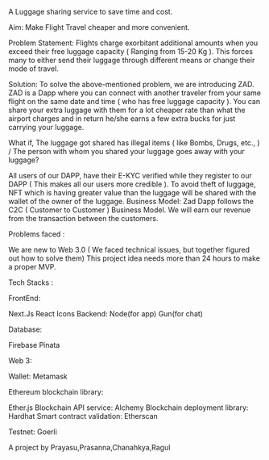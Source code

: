 A Luggage sharing service to save time and cost.

Aim: Make Flight Travel cheaper and more convenient.

Problem Statement: Flights charge exorbitant additional amounts when you exceed their free luggage capacity ( Ranging from 15-20 Kg ). This forces many to either send their luggage through different means or change their mode of travel.

Solution: To solve the above-mentioned problem, we are introducing ZAD. ZAD is a Dapp where you can connect with another traveler from your same flight on the same date and time ( who has free luggage capacity ). You can share your extra luggage with them for a lot cheaper rate than what the airport charges and in return he/she earns a few extra bucks for just carrying your luggage.

What if, The luggage got shared has illegal items ( like Bombs, Drugs, etc., ) / The person with whom you shared your luggage goes away with your luggage?

All users of our DAPP, have their E-KYC verified while they register to our DAPP ( This makes all our users more credible ). To avoid theft of luggage, NFT which is having greater value than the luggage will be shared with the wallet of the owner of the luggage.
Business Model: Zad Dapp follows the C2C ( Customer to Customer ) Business Model. We will earn our revenue from the transaction between the customers.

Problems faced :

We are new to Web 3.0 ( We faced technical issues, but together figured out how to solve them) This project idea needs more than 24 hours to make a proper MVP.

Tech Stacks :

FrontEnd:

Next.Js React Icons Backend: Node(for app) Gun(for chat)

Database:

Firebase Pinata

Web 3:

Wallet: Metamask

Ethereum blockchain library:

Ether.js Blockchain API service: Alchemy Blockchain deployment library: Hardhat Smart contract validation: Etherscan

Testnet: Goerli

A project by Prayasu,Prasanna,Chanahkya,Ragul
